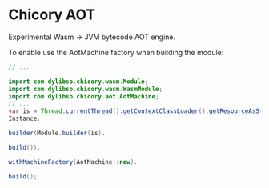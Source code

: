 # Chicory AOT

Experimental Wasm -> JVM bytecode AOT engine.

To enable use the AotMachine factory when building the module:

<!--
```java
//DEPS com.dylibso.chicory:wasm-corpus:999-SNAPSHOT
//DEPS com.dylibso.chicory:aot:999-SNAPSHOT
```
-->

```java
// ...

import com.dylibso.chicory.wasm.Module;
import com.dylibso.chicory.wasm.WasmModule;
import com.dylibso.chicory.aot.AotMachine;
// ...
var is = Thread.currentThread().getContextClassLoader().getResourceAsStream("compiled/basic.c.wasm");
Instance.

builder(Module.builder(is).

build()).

withMachineFactory(AotMachine::new).

build();
```
